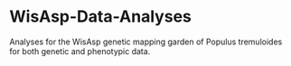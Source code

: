 # WisAsp-Data-Analyses
Analyses for the WisAsp genetic mapping garden of Populus tremuloides for both genetic and phenotypic data.
